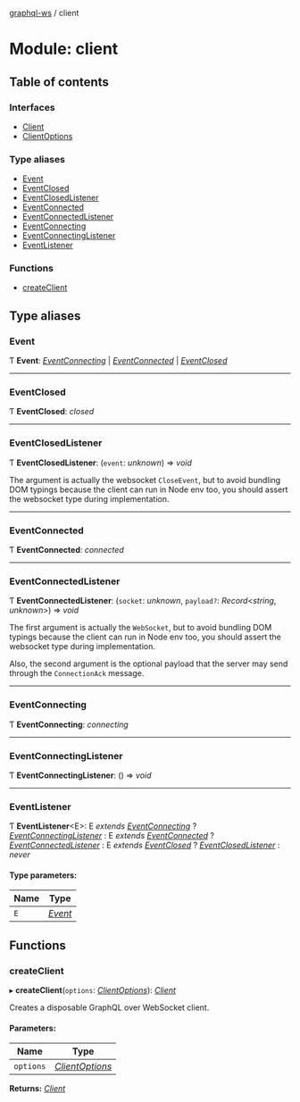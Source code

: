 [graphql-ws](../README.md) / client

# Module: client

## Table of contents

### Interfaces

- [Client](../interfaces/client.client-1.md)
- [ClientOptions](../interfaces/client.clientoptions.md)

### Type aliases

- [Event](client.md#event)
- [EventClosed](client.md#eventclosed)
- [EventClosedListener](client.md#eventclosedlistener)
- [EventConnected](client.md#eventconnected)
- [EventConnectedListener](client.md#eventconnectedlistener)
- [EventConnecting](client.md#eventconnecting)
- [EventConnectingListener](client.md#eventconnectinglistener)
- [EventListener](client.md#eventlistener)

### Functions

- [createClient](client.md#createclient)

## Type aliases

### Event

Ƭ **Event**: [*EventConnecting*](client.md#eventconnecting) \| [*EventConnected*](client.md#eventconnected) \| [*EventClosed*](client.md#eventclosed)

___

### EventClosed

Ƭ **EventClosed**: *closed*

___

### EventClosedListener

Ƭ **EventClosedListener**: (`event`: *unknown*) => *void*

The argument is actually the websocket `CloseEvent`, but to avoid
bundling DOM typings because the client can run in Node env too,
you should assert the websocket type during implementation.

___

### EventConnected

Ƭ **EventConnected**: *connected*

___

### EventConnectedListener

Ƭ **EventConnectedListener**: (`socket`: *unknown*, `payload?`: *Record*<*string*, *unknown*\>) => *void*

The first argument is actually the `WebSocket`, but to avoid
bundling DOM typings because the client can run in Node env too,
you should assert the websocket type during implementation.

Also, the second argument is the optional payload that the server may
send through the `ConnectionAck` message.

___

### EventConnecting

Ƭ **EventConnecting**: *connecting*

___

### EventConnectingListener

Ƭ **EventConnectingListener**: () => *void*

___

### EventListener

Ƭ **EventListener**<E\>: E *extends* [*EventConnecting*](client.md#eventconnecting) ? [*EventConnectingListener*](client.md#eventconnectinglistener) : E *extends* [*EventConnected*](client.md#eventconnected) ? [*EventConnectedListener*](client.md#eventconnectedlistener) : E *extends* [*EventClosed*](client.md#eventclosed) ? [*EventClosedListener*](client.md#eventclosedlistener) : *never*

#### Type parameters:

Name | Type |
------ | ------ |
`E` | [*Event*](client.md#event) |

## Functions

### createClient

▸ **createClient**(`options`: [*ClientOptions*](../interfaces/client.clientoptions.md)): [*Client*](../interfaces/client.client-1.md)

Creates a disposable GraphQL over WebSocket client.

#### Parameters:

Name | Type |
------ | ------ |
`options` | [*ClientOptions*](../interfaces/client.clientoptions.md) |

**Returns:** [*Client*](../interfaces/client.client-1.md)
